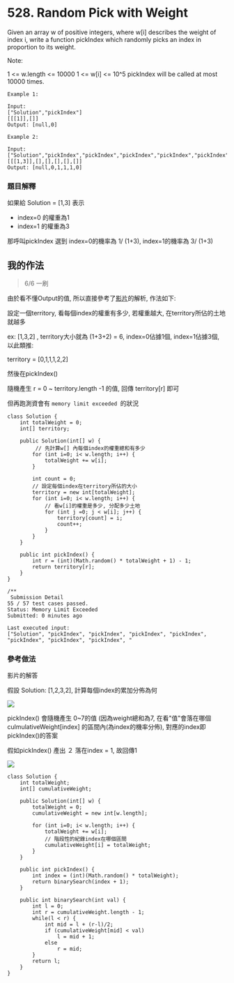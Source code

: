 # 528. Random Pick with Weight

Given an array w of positive integers, where w[i] describes the weight of index i, write a function pickIndex which randomly picks an index in proportion to its weight.

Note:

1 <= w.length <= 10000
1 <= w[i] <= 10^5
pickIndex will be called at most 10000 times.

```
Example 1:

Input: 
["Solution","pickIndex"]
[[[1]],[]]
Output: [null,0]
```

```
Example 2:

Input: 
["Solution","pickIndex","pickIndex","pickIndex","pickIndex","pickIndex"]
[[[1,3]],[],[],[],[],[]]
Output: [null,0,1,1,1,0]
```

### 題目解釋

如果給 Solution = [1,3] 表示 
* index=0 的權重為1
* index=1 的權重為3

那呼叫pickIndex 選到 index=0的機率為 1/ (1+3), index=1的機率為 3/ (1+3)


## 我的作法

> 6/6 一刷


由於看不懂Output的值, 所以直接參考了[影片](https://www.youtube.com/watch?v=v-_aEMtgnkI)的解析, 作法如下:

設定一個territory, 看每個index的權重有多少, 若權重越大, 在territory所佔的土地就越多

ex:  [1,3,2] , territory大小就為 (1+3+2) = 6, index=0佔據1個, index=1佔據3個, 以此類推:

territory = [0,1,1,1,2,2]

然後在pickIndex()

隨機產生 r = 0 ~ territory.length -1 的值, 回傳 territory[r] 即可


但再跑測資會有 `memory limit exceeded `的狀況

```java=
class Solution {
    int totalWeight = 0;
    int[] territory;
        
    public Solution(int[] w) {
         // 先計算w[] 內每個index的權重總和有多少  
        for (int i=0; i< w.length; i++) {
            totalWeight += w[i];
        }
        
        int count = 0;
        // 設定每個index在territory所佔的大小
        territory = new int[totalWeight]; 
        for (int i=0; i< w.length; i++) {
            // 看w[i]的權重是多少, 分配多少土地
            for (int j =0; j < w[i]; j++) {
                territory[count] = i;
                count++;
            }
        }
    }
    
    public int pickIndex() {
        int r = (int)(Math.random() * totalWeight + 1) - 1;
        return territory[r];
    }
}
```

```
/**
 Submission Detail
55 / 57 test cases passed.
Status: Memory Limit Exceeded
Submitted: 0 minutes ago

Last executed input:
["Solution", "pickIndex", "pickIndex", "pickIndex", "pickIndex", "pickIndex", "pickIndex", "pickIndex", "
```

### 參考做法

影片的解答

假設 Solution: [1,2,3,2], 計算每個index的累加分佈為何

![](https://i.imgur.com/016VGg8.png)

pickIndex() 會隨機產生 0~7的值 (因為weight總和為7, 在看"值"會落在哪個culmulativeWeight[index] 的區間內(為index的機率分佈), 對應的index即 pickIndex()的答案

假如pickIndex() 產出 ２
落在index = 1,
故回傳1

![](https://i.imgur.com/qd6RcYy.png)


```java=
class Solution {
    int totalWeight;
    int[] cumulativeWeight;
        
    public Solution(int[] w) {
        totalWeight = 0;
        cumulativeWeight = new int[w.length];
        
        for (int i=0; i< w.length; i++) {
            totalWeight += w[i];
            // 階段性的紀錄index在哪個區間
            cumulativeWeight[i] = totalWeight;
        }
    }
    
    public int pickIndex() {
        int index = (int)(Math.random() * totalWeight);
        return binarySearch(index + 1);
    }
                          
    public int binarySearch(int val) {
        int l = 0;
        int r = cumulativeWeight.length - 1;
        while(l < r) {
            int mid = l + (r-l)/2;
            if (cumulativeWeight[mid] < val)
                l = mid + 1;
            else
                r = mid;
        }
        return l;
    }
}
```
